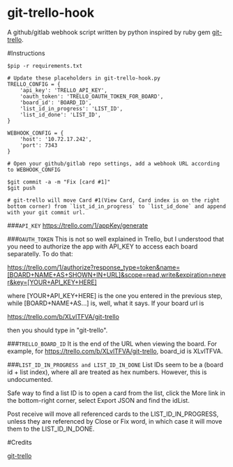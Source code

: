 # git-trello-hook
A github/gitlab webhook script written by python inspired by ruby gem [git-trello](https://github.com/zmilojko/git-trello).

#Instructions

    $pip -r requirements.txt

    # Update these placeholders in git-trello-hook.py
    TRELLO_CONFIG = {
        'api_key': 'TRELLO_API_KEY',
        'oauth_token': 'TRELLO_OAUTH_TOKEN_FOR_BOARD',
        'board_id': 'BOARD_ID',
        'list_id_in_progress': 'LIST_ID',
        'list_id_done': 'LIST_ID',
    }

    WEBHOOK_CONFIG = {
        'host': '10.72.17.242',
        'port': 7343
    }

    # Open your github/gitlab repo settings, add a webhook URL according to WEBHOOK_CONFIG

    $git commit -a -m "Fix [card #1]"
    $git push

    # git-trello will move Card #1(View Card, Card index is on the right bottom corner) from `list_id_in_progress` to `list_id_done` and append with your git commit url.


###`API_KEY`
https://trello.com/1/appKey/generate

###`OAUTH_TOKEN`
This is not so well explained in Trello, but I understood that you need to authorize the app with API_KEY to access each board separatelly. To do that:

https://trello.com/1/authorize?response_type=token&name=[BOARD+NAME+AS+SHOWN+IN+URL]&scope=read,write&expiration=never&key=[YOUR+API_KEY+HERE]

where [YOUR+API_KEY+HERE] is the one you entered in the previous step, while [BOARD+NAME+AS...] is, well, what it says. If your board url is 

https://trello.com/b/XLvlTFVA/git-trello

then you should type in "git-trello".


###`TRELLO_BOARD_ID`
It is the end of the URL when viewing the board. For example, for https://trello.com/b/XLvlTFVA/git-trello, board_id is XLvlTFVA.

###`LIST_ID_IN_PROGRESS and LIST_ID_IN_DONE`
List IDs seem to be a (board id + list index), where all are treated as hex numbers. However, this is undocumented.

Safe way to find a list ID is to open a card from the list, click the More link in the bottom-right corner, select Export JSON and find the idList.

Post receive will move all referenced cards to the LIST_ID_IN_PROGRESS, unless they are referenced by Close or Fix word, in which case it will move them to the LIST_ID_IN_DONE.

#Credits

[git-trello](https://github.com/zmilojko/git-trello)